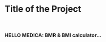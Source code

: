 <!doctype=html> 
<html> 
	<head> 
		<title>
			readme descrption
		</title> 
	</head> 
<body> 
	<h1> Title of the Project </h1> <br/> 
	<h3>HELLO MEDICA: BMR & BMI calculator… </h3>
</body> 
</html> 
	
		
